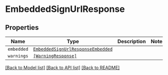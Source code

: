 # EmbeddedSignUrlResponse



## Properties

| Name | Type | Description | Notes |
| ---- | ---- | ----------- | ----- |
| `embedded` | [```EmbeddedSignUrlResponseEmbedded```](EmbeddedSignUrlResponseEmbedded.md) |    |  |
| `warnings` | [```[WarningResponse]```](WarningResponse.md) |    |  |


[[Back to Model list]](../README.md#documentation-for-models) [[Back to API list]](../README.md#documentation-for-api-endpoints) [[Back to README]](../README.md)


